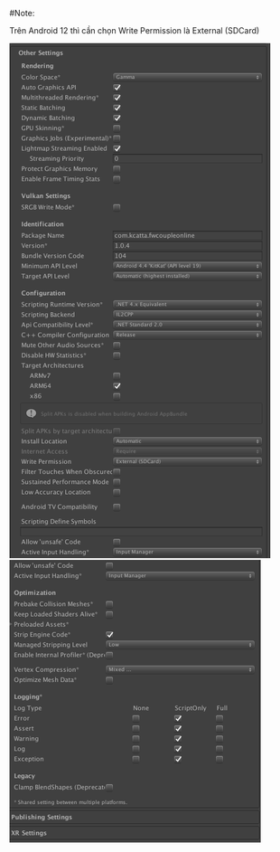 #Note:

Trên Android 12 thì cần chọn Write Permission là External (SDCard)

![Setttings2](./Settings2.png)
![Setttings3](./Settings3.png)